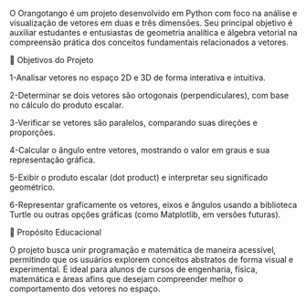O Orangotango é um projeto desenvolvido em Python com foco na análise e visualização de vetores em duas e três dimensões. 
Seu principal objetivo é auxiliar estudantes e entusiastas de geometria analítica e álgebra vetorial na compreensão prática dos conceitos fundamentais relacionados a vetores.


🎯 Objetivos do Projeto

1-Analisar vetores no espaço 2D e 3D de forma interativa e intuitiva.

2-Determinar se dois vetores são ortogonais (perpendiculares), com base no cálculo do produto escalar.

3-Verificar se vetores são paralelos, comparando suas direções e proporções.

4-Calcular o ângulo entre vetores, mostrando o valor em graus e sua representação gráfica.

5-Exibir o produto escalar (dot product) e interpretar seu significado geométrico.

6-Representar graficamente os vetores, eixos e ângulos usando a biblioteca Turtle ou outras opções gráficas (como Matplotlib, em versões futuras).


🚀 Propósito Educacional

O projeto busca unir programação e matemática de maneira acessível, permitindo que os usuários explorem conceitos abstratos de forma visual e experimental.
É ideal para alunos de cursos de engenharia, física, matemática e áreas afins que desejam compreender melhor o comportamento dos vetores no espaço.
